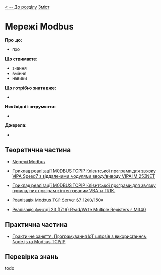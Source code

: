 [< -- До розділу](../README.md)         [Зміст](../../contents.md)

# Мережі Modbus

**Про що:**

- про 

**Що отримаєте:**

- знання 
- вміння 
- навики 

**Що потрібно знати вже:**

- 

**Необхідні інструменти:**

- 

**Джерела:** 

- 

## Теоретична частина

- [Мережі Modbus](teor.md)

- [Приклад реалізації MODBUS TCPIP Клієнтської програми для зв’язку VIPA Speed7 з віддаленими модулями вводу/виводу VIPA IM 253NET](exmplvipambt.md)
- [Приклад реалізації MODBUS TCPIP Клієнтської програми для зв’язку прикладних програм з інтегрованим VBA та ПЛК.](exmplmbtvba.md)
- [Реалізація Modbus TCP Server S7 1200/1500](mbservers71200.md)
- [Реалізація функції 23 (1716) Read/Write Multiple Registers в M340](rw23m340.md)

## Практична частина

- [Практичне заняття. Програмування IoT шлюзів з використанням Node.js та Modbus TCP/IP](labiot.md)

## Перевірка знань

todo